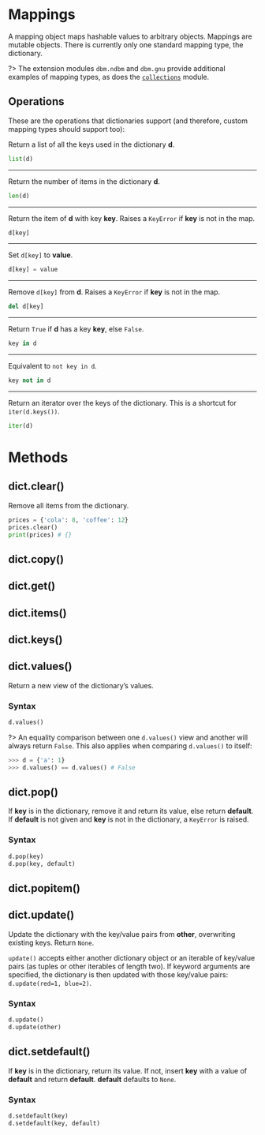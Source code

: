 # Mappings

A mapping object maps hashable values to arbitrary objects. Mappings are mutable objects. There is currently only one standard mapping type, the dictionary.

?> The extension modules `dbm.ndbm` and `dbm.gnu` provide additional examples of mapping types, as does the [`collections`](/modules/collections.md) module.

## Operations
These are the operations that dictionaries support (and therefore, custom mapping types should support too):

Return a list of all the keys used in the dictionary **d**.
```python
list(d)
```
---
Return the number of items in the dictionary **d**.
```python
len(d)
```
---
Return the item of **d** with key **key**. Raises a `KeyError` if **key** is not in the map.
```python
d[key]
```
---
Set `d[key]` to **value**.
```python
d[key] = value
```
---
Remove `d[key]` from **d**. Raises a `KeyError` if **key** is not in the map.
```python
del d[key]
```
---
Return `True` if **d** has a key **key**, else `False`.
```python
key in d
```
---
Equivalent to `not key in d`.
```python
key not in d
```
---
Return an iterator over the keys of the dictionary. This is a shortcut for `iter(d.keys())`.
```python
iter(d)
```

# Methods

## dict.clear()
Remove all items from the dictionary.
```python
prices = {'cola': 8, 'coffee': 12}
prices.clear()
print(prices) # {}
```

## dict.copy()

## dict.get()

## dict.items()

## dict.keys()

## dict.values()
Return a new view of the dictionary’s values.
### Syntax
```python
d.values()
```
?> An equality comparison between one `d.values()` view and another will always return `False`. This also applies when comparing `d.values()` to itself:
```python
>>> d = {'a': 1}
>>> d.values() == d.values() # False
```

## dict.pop()
If **key** is in the dictionary, remove it and return its value, else return **default**. If **default** is not given and **key** is not in the dictionary, a `KeyError` is raised.
### Syntax
```python
d.pop(key)
d.pop(key, default)
```

## dict.popitem()

## dict.update()
Update the dictionary with the key/value pairs from **other**, overwriting existing keys. Return `None`.

`update()` accepts either another dictionary object or an iterable of key/value pairs (as tuples or other iterables of length two). If keyword arguments are specified, the dictionary is then updated with those key/value pairs: `d.update(red=1, blue=2)`.
### Syntax
```python
d.update()
d.update(other)
```

## dict.setdefault()
If **key** is in the dictionary, return its value. If not, insert **key** with a value of **default** and return **default**. **default** defaults to `None`.
### Syntax
```python
d.setdefault(key)
d.setdefault(key, default)
```